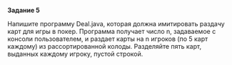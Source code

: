 **Задание 5**

Напишите программу Deal.java, которая должна имитировать раздачу карт для игры в покер. Программа получает
число n, задаваемое с консоли пользователем, и раздает карты на n игроков (по 5 карт каждому) из
рассортированной колоды. Разделяйте пять карт, выданных каждому игроку, пустой строкой.